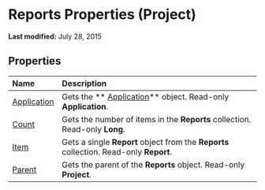 
# Reports Properties (Project)

 **Last modified:** July 28, 2015


## Properties



|**Name**|**Description**|
|:-----|:-----|
| [Application](cf1b16b3-dfad-0bf4-df9c-78f5b7fd0c24.md)|Gets the  ** [Application](8eb91712-7784-a102-38c0-19bb056c27e9.md)** object. Read-only **Application**.|
| [Count](8f3d802e-bfeb-fc6f-f3ea-83e70c1b13b6.md)|Gets the number of items in the  **Reports** collection. Read-only **Long**.|
| [Item](d8202579-71de-c606-5a28-af285bca0a05.md)|Gets a single  **Report** object from the **Reports** collection. Read-only **Report**.|
| [Parent](2d200975-cc2f-9933-b9c5-0645a87c83e8.md)|Gets the parent of the  **Reports** object. Read-only **Project**.|
